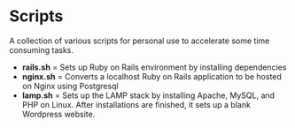 # Scripts

A collection of various scripts for personal use to accelerate some time consuming tasks. </br>
- **rails.sh** = Sets up Ruby on Rails environment by installing dependencies 
- **nginx.sh** = Converts a localhost Ruby on Rails application to be hosted on Nginx using Postgresql 
- **lamp.sh** = Sets up the LAMP stack by installing Apache, MySQL, and PHP on Linux. After installations are finished, it sets up a blank Wordpress website. 
